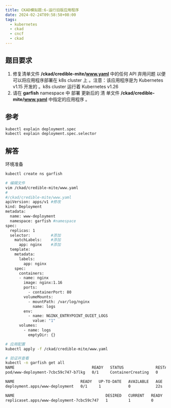 ```yaml
---
title: CKAD模拟题:6-运行旧版应用程序
date: 2024-02-24T09:58:58+08:00
tags:
  - kubernetes
  - ckad
  - cncf
  - ckad
---
```


## 题目要求

1. 修复清单文件 **/ckad/credible-mite/www.yaml** 中的任何 API 弃用问题 以便可以将应用程序部署在 k8s cluster 上 。注意：该应用程序是为 Kubernetes v1.15 开发的 。k8s cluster 运行着 Kubernetes v1.26
2. 请在 **garfish** namespace 中 部署 更新后的 清 单文件 **/ckad/credible-mite/www.yaml** 中指定的应用程序 。

## 参考

```bash
kubectl explain deployment.spec
kubectl explain deployment.spec.selector
```

## 解答

环境准备

```bash
kubectl create ns garfish
```

```bash
# 编辑文件
vim /ckad/credible-mite/www.yaml
# 
#/ckad/credible-mite/www.yaml
apiVersion: apps/v1 #修改
kind: Deployment
metadata:
  name: www-deployment
  namespace: garfish #namespace
spec:
  replicas: 1
  selector:         #添加
    matchLabels:    #添加
      app: nginx    #添加
  template:
    metadata:
      labels:
        app: nginx
    spec:
      containers:
      - name: nginx
        image: nginx:1.16
        ports:
          - containerPort: 80
        volumeMounts:
          - mountPath: /var/log/nginx
            name: logs
        env:
          - name: NGINX_ENTRYPOINT_OUIET_LOGS
            value: "1"
      volumes:
        - name: logs
          emptyDir: {}

# 应用配置
kubectl apply -f /ckad/credible-mite/www.yaml

# 验证并查看
kubectl -n garfish get all
NAME                                  READY   STATUS              RESTARTS   AGE
pod/www-deployment-7cbc59c747-b7lkg   0/1     ContainerCreating   0          22s

NAME                             READY   UP-TO-DATE   AVAILABLE   AGE
deployment.apps/www-deployment   0/1     1            0           22s

NAME                                        DESIRED   CURRENT   READY   AGE
replicaset.apps/www-deployment-7cbc59c747   1         1         0       22s
```
